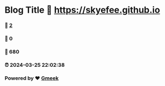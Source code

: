 # Blog Title :link: https://skyefee.github.io 
### :page_facing_up: [2](https://skyefee.github.io/tag.html) 
### :speech_balloon: 0 
### :hibiscus: 680 
### :alarm_clock: 2024-03-25 22:02:38 
### Powered by :heart: [Gmeek](https://github.com/Meekdai/Gmeek)
